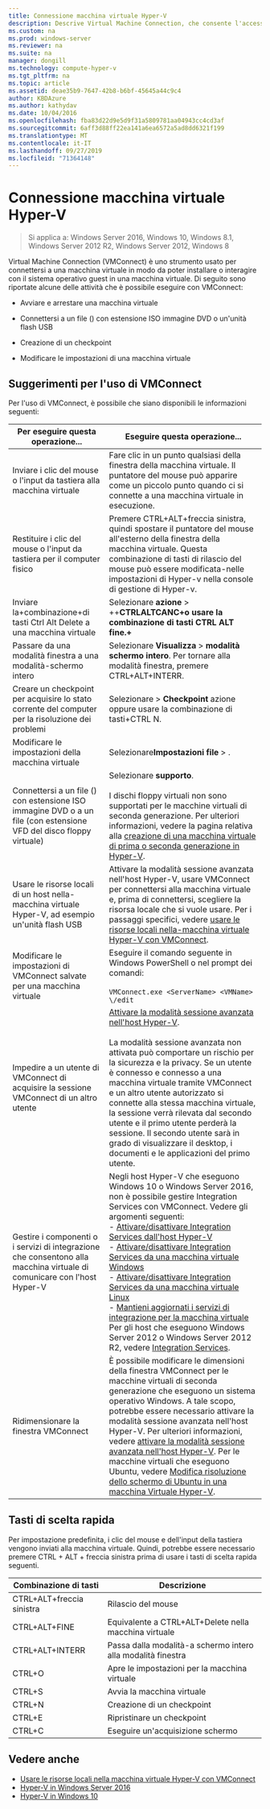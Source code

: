 ```yaml
---
title: Connessione macchina virtuale Hyper-V
description: Descrive Virtual Machine Connection, che consente l'accesso remoto a una macchina virtuale. Include informazioni dettagliate su come eseguire attività comuni, ad esempio l'invio di CTRL + ALT + CANC alla macchina virtuale.
ms.custom: na
ms.prod: windows-server
ms.reviewer: na
ms.suite: na
manager: dongill
ms.technology: compute-hyper-v
ms.tgt_pltfrm: na
ms.topic: article
ms.assetid: deae35b9-7647-42b8-b6bf-45645a44c9c4
author: KBDAzure
ms.author: kathydav
ms.date: 10/04/2016
ms.openlocfilehash: fba83d22d9e5d9f31a5809781aa04943cc4cd3af
ms.sourcegitcommit: 6aff3d88ff22ea141a6ea6572a5ad8dd6321f199
ms.translationtype: MT
ms.contentlocale: it-IT
ms.lasthandoff: 09/27/2019
ms.locfileid: "71364148"
---
```

# <a name="hyper-v-virtual-machine-connection"></a>Connessione macchina virtuale Hyper-V

>Si applica a: Windows Server 2016, Windows 10, Windows 8.1, Windows Server 2012 R2, Windows Server 2012, Windows 8

Virtual Machine Connection \(VMConnect\) è uno strumento usato per connettersi a una macchina virtuale in modo da poter installare o interagire con il sistema operativo guest in una macchina virtuale. Di seguito sono riportate alcune delle attività che è possibile eseguire con VMConnect:  
  
-   Avviare e arrestare una macchina virtuale  
  
-   Connettersi a un file \(\) con estensione ISO immagine DVD o un'unità flash USB  
  
-   Creazione di un checkpoint  
  
-   Modificare le impostazioni di una macchina virtuale  
    
## <a name="tips-for-using-vmconnect"></a>Suggerimenti per l'uso di VMConnect  
Per l'uso di VMConnect, è possibile che siano disponibili le informazioni seguenti:  
  
|Per eseguire questa operazione...|Eseguire questa operazione...|  
|---------------|------------|  
|Inviare i clic del mouse o l'input da tastiera alla macchina virtuale|Fare clic in un punto qualsiasi della finestra della macchina virtuale. Il puntatore del mouse può apparire come un piccolo punto quando ci si connette a una macchina virtuale in esecuzione.|  
|Restituire i clic del mouse o l'input da tastiera per il computer fisico|Premere CTRL\+ALT\+freccia sinistra, quindi spostare il puntatore del mouse all'esterno della finestra della macchina virtuale. Questa combinazione di tasti di rilascio del mouse può essere modificata\-nelle impostazioni di Hyper\-v nella console di gestione di Hyper-v.|  
|Inviare la\+combinazione\+di tasti Ctrl Alt Delete a una macchina virtuale|Selezionare **azione** > \+\+**CTRLALTCANC\+o usare la combinazione di tasti CTRL ALT fine.\+**|  
|Passare da una modalità finestra a una modalità\-schermo intero|Selezionare **Visualizza** > **modalità schermo intero**. Per tornare alla modalità finestra, premere CTRL\+ALT\+INTERR.|  
|Creare un checkpoint per acquisire lo stato corrente del computer per la risoluzione dei problemi|Selezionare > **Checkpoint** azione oppure usare la combinazione di tasti\+CTRL N.|  
|Modificare le impostazioni della macchina virtuale|Selezionare**Impostazioni** **file** > .|  
|Connettersi a un file \(\) con estensione ISO immagine DVD o a un file \(con estensione VFD del disco floppy virtuale\)|Selezionare **supporto**.<br /><br />I dischi floppy virtuali non sono supportati per le macchine virtuali di seconda generazione. Per ulteriori informazioni, vedere la pagina relativa alla [creazione di una macchina virtuale di prima o seconda generazione in Hyper-V](../plan/Should-I-create-a-generation-1-or-2-virtual-machine-in-Hyper-V.md).|  
|Usare le risorse locali di un host nella\-macchina virtuale Hyper-V, ad esempio un'unità flash USB|Attivare la modalità sessione avanzata nell'host Hyper-V, usare VMConnect per connettersi alla macchina virtuale e, prima di connettersi, scegliere la risorsa locale che si vuole usare. Per i passaggi specifici, vedere [usare le risorse locali nella\-macchina virtuale Hyper-V con VMConnect](Use-local-resources-on-Hyper-V-virtual-machine-with-VMConnect.md).|  
|Modificare le impostazioni di VMConnect salvate per una macchina virtuale|Eseguire il comando seguente in Windows PowerShell o nel prompt dei comandi:<br /><br />`VMConnect.exe <ServerName> <VMName> \/edit`|  
|Impedire a un utente di VMConnect di acquisire la sessione VMConnect di un altro utente|[Attivare la modalità sessione avanzata nell'host Hyper-V](Use-local-resources-on-Hyper-V-virtual-machine-with-VMConnect.md#turn-on-enhanced-session-mode-on-a-hyper-v-host).<br /><br />La modalità sessione avanzata non attivata può comportare un rischio per la sicurezza e la privacy. Se un utente è connesso e connesso a una macchina virtuale tramite VMConnect e un altro utente autorizzato si connette alla stessa macchina virtuale, la sessione verrà rilevata dal secondo utente e il primo utente perderà la sessione. Il secondo utente sarà in grado di visualizzare il desktop, i documenti e le applicazioni del primo utente.|
|Gestire i componenti o i servizi di integrazione che consentono alla macchina virtuale di comunicare con l'host Hyper-V| Negli host Hyper-V che eseguono Windows 10 o Windows Server 2016, non è possibile gestire Integration Services con VMConnect. Vedere gli argomenti seguenti: <br />- [Attivare/disattivare Integration Services dall'host Hyper-V](https://msdn.microsoft.com/virtualization/hyperv_on_windows/user_guide/managing_ics) <br />- [Attivare/disattivare Integration Services da una macchina virtuale Windows](https://msdn.microsoft.com/virtualization/hyperv_on_windows/user_guide/managing_ics#manage-integration-services-from-guest-os-windows)<br />- [Attivare/disattivare Integration Services da una macchina virtuale Linux](https://msdn.microsoft.com/virtualization/hyperv_on_windows/user_guide/managing_ics#manage-integration-services-from-guest-os-linux) <br />- [Mantieni aggiornati i servizi di integrazione per la macchina virtuale](https://msdn.microsoft.com/virtualization/hyperv_on_windows/user_guide/managing_ics#integration-service-maintenance)  <br />Per gli host che eseguono Windows Server 2012 o Windows Server 2012 R2, vedere [Integration Services](https://technet.microsoft.com/library/dn798297(v=ws.11).aspx).|
|Ridimensionare la finestra VMConnect|È possibile modificare le dimensioni della finestra VMConnect per le macchine virtuali di seconda generazione che eseguono un sistema operativo Windows. A tale scopo, potrebbe essere necessario attivare la modalità sessione avanzata nell'host Hyper-V. Per ulteriori informazioni, vedere [attivare la modalità sessione avanzata nell'host Hyper-V](Use-local-resources-on-Hyper-V-virtual-machine-with-VMConnect.md#turn-on-enhanced-session-mode-on-a-hyper-v-host). Per le macchine virtuali che eseguono Ubuntu, vedere [Modifica risoluzione dello schermo di Ubuntu in una macchina Virtuale Hyper-V](https://blogs.msdn.microsoft.com/virtual_pc_guy/2014/09/19/changing-ubuntu-screen-resolution-in-a-hyper-v-vm/).|


## <a name="keyboard-shortcuts"></a>Tasti di scelta rapida  
Per impostazione predefinita, i clic del mouse e dell'input della tastiera vengono inviati alla macchina virtuale. Quindi, potrebbe essere necessario premere CTRL + ALT + freccia sinistra prima di usare i tasti di scelta rapida seguenti. 

|Combinazione di tasti|Descrizione|  
|-------------------|---------------|  
|CTRL\+ALT\+freccia sinistra|Rilascio del mouse|  
|CTRL\+ALT\+FINE|Equivalente a CTRL\+ALT\+Delete nella macchina virtuale|  
|CTRL\+ALT\+INTERR|Passa dalla modalità\-a schermo intero alla modalità finestra|  
|CTRL\+O|Apre le impostazioni per la macchina virtuale|  
|CTRL\+S|Avvia la macchina virtuale|  
|CTRL\+N|Creazione di un checkpoint|  
|CTRL\+E|Ripristinare un checkpoint|  
|CTRL\+C|Eseguire un'acquisizione schermo|  

## <a name="see-also"></a>Vedere anche  
-   [Usare le risorse locali nella macchina virtuale Hyper-V con VMConnect](Use-local-resources-on-Hyper-V-virtual-machine-with-VMConnect.md)  
-   [Hyper-V in Windows Server 2016](../Hyper-V-on-Windows-Server.md)  
-   [Hyper-V in Windows 10](https://msdn.microsoft.com/virtualization/hyperv_on_windows/windows_welcome)  
  
  
